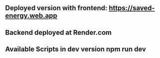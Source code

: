 Deployed version with frontend:
https://saved-energy.web.app
------------------------------
Backend deployed at Render.com
------------------------------
Available Scripts in dev version
npm run dev
------------------------------
